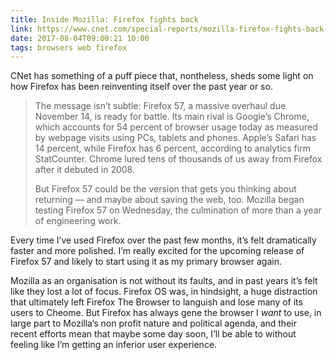 ```yaml
---
title: Inside Mozilla: Firefox fights back
link: https://www.cnet.com/special-reports/mozilla-firefox-fights-back-against-google-chrome/
date: 2017-08-04T09:00:21 10:00
tags: browsers web firefox 
---
```


CNet has something of a puff piece that, nontheless, sheds some light on how Firefox has been reinventing itself over the past year or so. 

> The message isn’t subtle: Firefox 57, a massive overhaul due November 14, is ready for battle. Its main rival is Google’s Chrome, which accounts for 54 percent of browser usage today as measured by webpage visits using PCs, tablets and phones. Apple’s Safari has 14 percent, while Firefox has 6 percent, according to analytics firm StatCounter. Chrome lured tens of thousands of us away from Firefox after it debuted in 2008.
>
> But Firefox 57 could be the version that gets you thinking about returning — and maybe about saving the web, too. Mozilla began testing Firefox 57 on Wednesday, the culmination of more than a year of engineering work.

Every time I’ve used Firefox over the past few months, it’s felt dramatically faster and more polished. I’m really excited for the upcoming release of Firefox 57 and likely to start using it as my primary browser again. 

Mozilla as an organisation is not without its faults, and in past years it’s felt like they lost a lot of focus. Firefox OS was, in hindsight, a huge distraction that ultimately left Firefox The Browser to languish and lose many of its users to Cheome. But Firefox has always gene the browser I *want* to use, in large part to Mozilla’s non profit nature and political agenda, and their recent efforts mean that maybe some day soon, I’ll be able to without feeling like I’m getting an inferior user experience. 